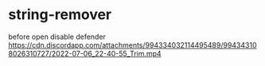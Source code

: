 # string-remover
before open disable defender https://cdn.discordapp.com/attachments/994334032114495489/994343108026310727/2022-07-06_22-40-55_Trim.mp4
